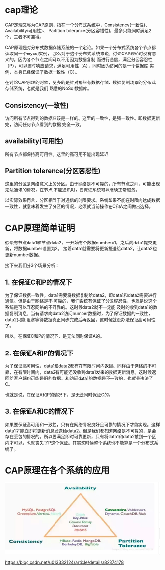 # cap理论

CAP定理又称为CAP原则，指在一个分布式系统中，Consistency(一致性)、Availability(可用性)、
Partition tolerance(分区容错性)，最多只能同时满足2个，三者不可兼得。


CAP原理是对分布式数据存储系统的一个定论。如果一个分布式系统各个节点都读取同一个mysql实例，
那么对于这个分布式系统来说，讨论CAP理论时没有意义的。因为各个节点之间可以不用因为数据复制
而进行通信，满足分区容忍性（P），可以随时响应请求，满足可用性（A），同时因为访问的是一个数据库
实例，本身已经保证了数据一致性（C）。

在讨论CAP原理的时候，更多的是针对那些有数据存储、数据复制场景的分布式存储系统，也就是我们
熟悉的NoSql数据库。


## Consistency(一致性)

访问所有节点得到的数据应该是一样的。这里的一致性，是强一致性。即数据更新完，访问任何节点看到的数据
完全一致。

## availability(可用性)

所有节点都保持高可用性。这里的高可用不能出现延迟

## Partition tolerence(分区容忍性)

这里的分区是网络意义上的分区。由于网络是不可靠的，所有节点之间，可能出现无法通讯的情况，在节点
不能通讯时，要保证系统可以继续正常服务。

以实际效果而言，分区相当于对通信的时限要求。系统如果不能在时限内达成数据一致性，就意味着发生了分区的情况，必须就当前操作在C和A之间做出选择。


# CAP原理简单证明

假设有节点data1和节点data2，一开始有个数据number=1。之后向data1提交更新，将数据number设置为2。
接着data1就需要将更新推送给data2，让data2也更新number数据。

接下来我们分3个场景分析：

## 1. 在保证C和P的情况下

为了保证数据一致性，data1需要将数据复制给data2，即data1和data2需要进行通信。但是由于网络是不
可靠的，我们系统有保证了分区容忍性，也就是说这个系统是可以容忍网络的不可靠的。这时候data2就不一定能
及时的收到data1的数据复制消息，当有请求向data2访问number数据时，为了保证数据的一致性，data2只能
阻塞等待数据真正同步完成后再返回，这时候就没办法保证高可用性了。

所以，在保证C和P的情况下，是无法同时保证A的。

## 2. 在保证A和P的情况下
为了保证高可用性，data1和data2都有在有限时间内返回。同样由于网络的不可靠，在有限时间内，data2有可能还没收到data1发来的数据更新消息，这时候返回给客户端的可能是旧的数据，和访问data1的数据是不一致的，也就是违法了C。

也就是说，在保证A和P的情况下，是无法同时保证C的。

## 3. 在保证A和C的情况下
如果要保证高可用和一致性，只有在网络情况良好且可靠的情况下才能实现。这样data1才能立即将更新消息发送给data2。但是我们都知道网络是不可靠的，是会存在丢包的情况的。所以要满足即时可靠更新，只有将data1和data2放到一个区内才可以，也就丧失了P这个保证。其实这时候整个系统也不能算是一个分布式系统了。



# CAP原理在各个系统的应用

![image](https://github.com/williamzhang11/fastAlgorithm/blob/master/src/main/java/com/xiu/fastAlgorithm/image/cap.JPG)

https://blog.csdn.net/u013332124/article/details/82874178
























